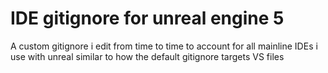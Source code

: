 # IDE gitignore for unreal engine 5
 A custom gitignore i edit from time to time to account for all mainline IDEs i use with unreal similar to how the default gitignore targets VS files
